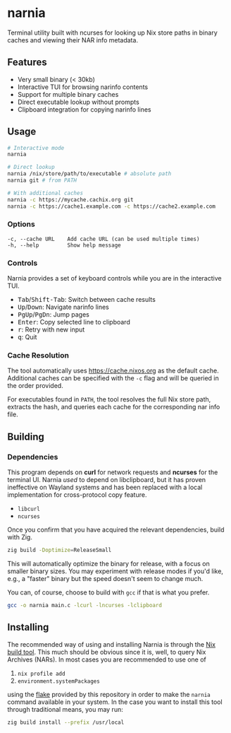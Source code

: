 <!-- markdownlint-disable MD033 -->

# narnia

Terminal utility built with ncurses for looking up Nix store paths in binary
caches and viewing their NAR info metadata.

## Features

- Very small binary (< 30kb)
- Interactive TUI for browsing narinfo contents
- Support for multiple binary caches
- Direct executable lookup without prompts
- Clipboard integration for copying narinfo lines

## Usage

```bash
# Interactive mode
narnia

# Direct lookup
narnia /nix/store/path/to/executable # absolute path
narnia git # from PATH

# With additional caches
narnia -c https://mycache.cachix.org git
narnia -c https://cache1.example.com -c https://cache2.example.com
```

### Options

```plaintext
-c, --cache URL    Add cache URL (can be used multiple times)
-h, --help         Show help message
```

### Controls

Narnia provides a set of keyboard controls while you are in the interactive TUI.

- <kbd>Tab</kbd>/<kbd>Shift-Tab</kbd>: Switch between cache results
- <kbd>Up</kbd>/<kbd>Down</kbd>: Navigate narinfo lines
- <kbd>PgUp</kbd>/<kbd>PgDn</kbd>: Jump pages
- <kbd>Enter</kbd>: Copy selected line to clipboard
- <kbd>r</kbd>: Retry with new input
- <kbd>q</kbd>: Quit

### Cache Resolution

The tool automatically uses <https://cache.nixos.org> as the default cache.
Additional caches can be specified with the `-c` flag and will be queried in the
order provided.

For executables found in `PATH`, the tool resolves the full Nix store path,
extracts the hash, and queries each cache for the corresponding nar info file.

## Building

### Dependencies

This program depends on **curl** for network requests and **ncurses** for the
terminal UI. Narnia _used_ to depend on libclipboard, but it has proven
ineffective on Wayland systems and has been replaced with a local implementation
for cross-protocol copy feature.

- `libcurl`
- `ncurses`

Once you confirm that you have acquired the relevant dependencies, build with
Zig.

```bash
zig build -Doptimize=ReleaseSmall
```

This will automatically optimize the binary for release, with a focus on smaller
binary sizes. You may experiment with release modes if you'd like, e.g., a
"faster" binary but the speed doesn't seem to change much.

You can, of course, choose to build with `gcc` if that is what you prefer.

```bash
gcc -o narnia main.c -lcurl -lncurses -lclipboard
```

## Installing

The recommended way of using and installing Narnia is through the
[Nix build tool](https://nixos.org). This much should be obvious since it is,
well, to query Nix Archives (NARs). In most cases you are recommended to use one
of

1. `nix profile add`
2. `environment.systemPackages`

using the [flake](./flake.nix) provided by this repository in order to make the
`narnia` command available in your system. In the case you want to install this
tool through traditional means, you may run:

```bash
zig build install --prefix /usr/local
```
